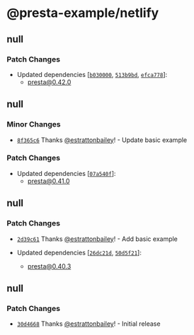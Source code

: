 # @presta-example/netlify

## null

### Patch Changes

- Updated dependencies [[`b030000`](https://github.com/sure-thing/presta/commit/b03000046aa462216e6a973059c7ae740d58f761), [`513b9bd`](https://github.com/sure-thing/presta/commit/513b9bd199c9c7850041f8a545b29c0894d23024), [`efca778`](https://github.com/sure-thing/presta/commit/efca77808259f866e63c9465292d5344482beaa0)]:
  - presta@0.42.0

## null

### Minor Changes

- [`8f365c6`](https://github.com/sure-thing/presta/commit/8f365c6a9e62e9bf16cc7f8b3c65ddfaa5e70cb5) Thanks [@estrattonbailey](https://github.com/estrattonbailey)! - Update basic example

### Patch Changes

- Updated dependencies [[`07a540f`](https://github.com/sure-thing/presta/commit/07a540fa296edeea304d90de84c9c9f98f6bb0b1)]:
  - presta@0.41.0

## null

### Patch Changes

- [`2d39c61`](https://github.com/sure-thing/presta/commit/2d39c61eeb710b5971e47b0f2f2c92127c560630) Thanks [@estrattonbailey](https://github.com/estrattonbailey)! - Add basic example

- Updated dependencies [[`26dc21d`](https://github.com/sure-thing/presta/commit/26dc21d2e6fe7a1103739286508589361aa58d3c), [`50d5f21`](https://github.com/sure-thing/presta/commit/50d5f21ef2faffb3b93c1dd65bc47d0c4fc83415)]:
  - presta@0.40.3

## null

### Patch Changes

- [`30d4668`](https://github.com/sure-thing/presta/commit/30d4668e981eaa1b415b055612225b72e7a5b46b) Thanks [@estrattonbailey](https://github.com/estrattonbailey)! - Initial release
